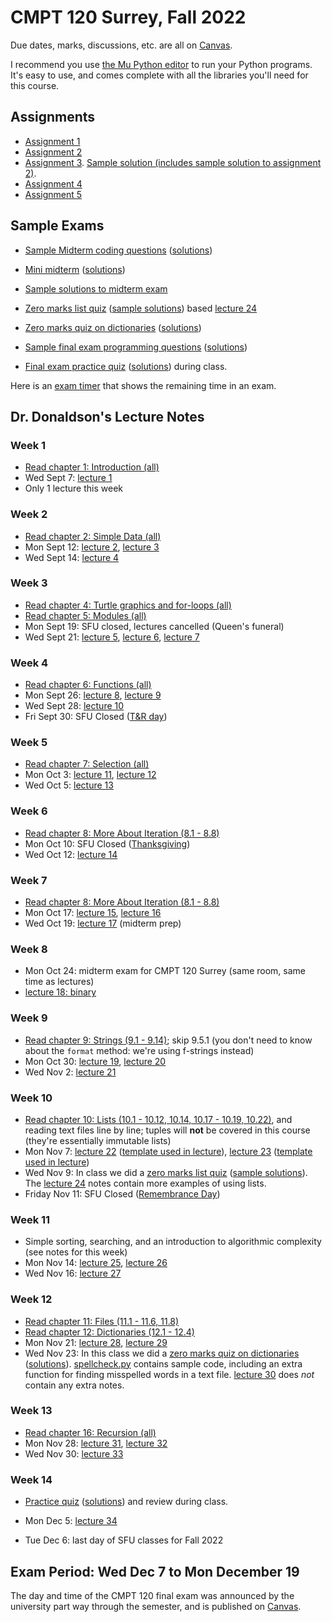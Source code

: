 # CMPT 120 Surrey, Fall 2022

Due dates, marks, discussions, etc. are all on
[Canvas](https://canvas.sfu.ca/courses/73212).

I recommend you use [the Mu Python editor](https://codewith.mu/) to run your
Python programs. It's easy to use, and comes complete with all the libraries
you'll need for this course.

## Assignments

- [Assignment 1](assignments/a1/a1.md)
- [Assignment 2](assignments/a2/a2.md)
- [Assignment 3](assignments/a3/a3.md). [Sample solution (includes sample solution to assignment 2)](assignments/a3/a3_sample_solution.zip).
- [Assignment 4](assignments/a4/a4.md)
- [Assignment 5](assignments/a5/a5.md)

## Sample Exams

- [Sample Midterm coding questions](exams/120-D400midterm_coding_sample_fall2022.pdf) ([solutions](exams/120-D400midterm_coding_sample_fall2022_sol.pdf))
- [Mini midterm](exams/120-D400mini_midterm1_fall2022.pdf) ([solutions](exams/120-D400mini_midterm1_fall2022_sol.pdf))
- [Sample solutions to midterm exam](exams/120-D400midterm1_fall2022_sample_solutions.pdf)
- [Zero marks list quiz](lectures/lecture24/lecture24Quiz.pdf) ([sample solutions](lectures/lecture24/lecture24Quiz_sol.pdf)) based [lecture 24](lectures/lecture24/lecture24.md)
- [Zero marks quiz on dictionaries](lectures/lecture30/lecture30Quiz.pdf) ([solutions](lectures/lecture30/lecture30Quiz_sol.pdf))
- [Sample final exam programming questions](exams/120-D400final_coding_sample_fall2022.pdf) ([solutions](exams/120-D400final_coding_sample_fall2022_sol.pdf))

- [Final exam practice quiz](exams/120-D400final_practice_quiz.pdf)
([solutions](exams/120-D400final_practice_quiz_sol.pdf)) during class.

Here is an [exam timer](https://tjd1234.github.io/examclock/examclock.html)
that shows the remaining time in an exam.


## Dr. Donaldson's Lecture Notes

### Week 1
- [Read chapter 1: Introduction (all)](https://runestone.academy/ns/books/published/120fall2022surrey/GeneralIntro/toctree.html)
- Wed Sept 7: [lecture 1](lectures/lecture1/lecture1notes.md)
- Only 1 lecture this week

### Week 2
- [Read chapter 2: Simple Data (all)](https://runestone.academy/ns/books/published/120fall2022surrey/SimplePythonData/toctree.html)
- Mon Sept 12: [lecture 2](lectures/lecture2/lecture2notes.md),
               [lecture 3](lectures/lecture3/lecture3notes.md)
- Wed Sept 14: [lecture 4](lectures/lecture4/lecture4notes.md)

### Week 3
- [Read chapter 4: Turtle graphics and for-loops (all)](https://runestone.academy/ns/books/published/120fall2022surrey/PythonTurtle/toctree.html)
- [Read chapter 5: Modules (all)](https://runestone.academy/ns/books/published/120fall2022surrey/PythonModules/toctree.html)
- Mon Sept 19: SFU closed, lectures cancelled (Queen's funeral)
- Wed Sept 21: [lecture 5](lectures/lecture5/lecture5notes.md), 
               [lecture 6](lectures/lecture6/lecture6notes.md),
               [lecture 7](lectures/lecture7/lecture7notes.md)

### Week 4
- [Read chapter 6: Functions (all)](https://runestone.academy/ns/books/published/120fall2022surrey/Functions/toctree.html)
- Mon Sept 26: [lecture 8](lectures/lecture8/lecture8notes.md),
               [lecture 9](lectures/lecture9/lecture9notes.md)
- Wed Sept 28: [lecture 10](lectures/lecture10/lecture10notes.md)
- Fri Sept 30: SFU Closed ([T&R
  day](https://www.canada.ca/en/canadian-heritage/campaigns/national-day-truth-reconciliation.html))

### Week 5
- [Read chapter 7: Selection (all)](https://runestone.academy/ns/books/published/120fall2022surrey/Selection/toctree.html)
- Mon Oct 3: [lecture 11](lectures/lecture11/lecture11notes.md), 
             [lecture 12](lectures/lecture12/lecture12notes.md)
- Wed Oct 5: [lecture 13](lectures/lecture13/lecture13notes.md)

### Week 6
- [Read chapter 8: More About Iteration (8.1 - 8.8)](https://runestone.academy/ns/books/published/120fall2022surrey/MoreAboutIteration/toctree.html)
- Mon Oct 10: SFU Closed
  ([Thanksgiving](https://en.wikipedia.org/wiki/Thanksgiving_(Canada)))
- Wed Oct 12: [lecture 14](lectures/lecture14/lecture14notes.md)

### Week 7
- [Read chapter 8: More About Iteration (8.1 - 8.8)](https://runestone.academy/ns/books/published/120fall2022surrey/MoreAboutIteration/toctree.html)
- Mon Oct 17: [lecture 15](lectures/lecture15/lecture15notes.md),
              [lecture 16](lectures/lecture16/lecture16notes.md)
- Wed Oct 19: [lecture 17](lectures/lecture17/lecture17notes.md) (midterm prep)

### Week 8
- Mon Oct 24: midterm exam for CMPT 120 Surrey (same room, same time as
  lectures)
- [lecture 18: binary](lectures/lecture18/lecture18notes.md)

### Week 9
- [Read chapter 9: Strings (9.1 - 9.14)](https://runestone.academy/ns/books/published/120fall2022surrey/Strings/toctree.html); 
  skip 9.5.1 (you don't need to know about the `format` method: we're using f-strings instead)
- Mon Oct 30: [lecture 19](lectures/lecture19/lecture19notes.md), 
              [lecture 20](lectures/lecture20/lecture20notes.md)
- Wed Nov 2:  [lecture 21](lectures/lecture21/lecture21notes.md)

### Week 10
- [Read chapter 10: Lists (10.1 - 10.12, 10.14, 10.17 - 10.19,
  10.22)](https://runestone.academy/ns/books/published/120fall2022surrey/Lists/toctree.html), and reading text files line by line;
  tuples will **not** be covered in this course (they're essentially immutable
  lists)
- Mon Nov 7: [lecture 22](lectures/lecture22/lecture22notes.md) 
             ([template used in lecture](lectures/lecture22/lecture22.docx)), 
             [lecture 23](lectures/lecture23/lecture23notes.md) 
             ([template used in lecture](lectures/lecture23/lecture23.docx))
- Wed Nov 9: In class we did a [zero marks list quiz](lectures/lecture24/lecture24Quiz.pdf) 
  ([sample solutions](lectures/lecture24/lecture24Quiz_sol.pdf)). 
  The [lecture 24](lectures/lecture24/lecture24notes.md) notes contain more examples 
  of using lists.
- Friday Nov 11: SFU Closed ([Remembrance Day](https://en.wikipedia.org/wiki/Remembrance_Day))

### Week 11
- Simple sorting, searching, and an introduction to algorithmic complexity
  (see notes for this week)
- Mon Nov 14: [lecture 25](lectures/lecture25/lecture25notes.md), 
              [lecture 26](lectures/lecture26/lecture26notes.md)
- Wed Nov 16: [lecture 27](lectures/lecture27/lecture27notes.md)

### Week 12
- [Read chapter 11: Files (11.1 - 11.6, 11.8)](https://runestone.academy/ns/books/published/120fall2022surrey/Files/toctree.html)
- [Read chapter 12: Dictionaries (12.1 - 12.4)](https://runestone.academy/ns/books/published/120fall2022surrey/Dictionaries/toctree.html)
- Mon Nov 21: [lecture 28](lectures/lecture28/lecture28notes.md), 
              [lecture 29](lectures/lecture29/lecture29notes.md)
- Wed Nov 23: In this class we did a [zero marks quiz on dictionaries](lectures/lecture30/lecture30Quiz.pdf) ([solutions](lectures/lecture30/lecture30Quiz_sol.pdf)). [spellcheck.py](lectures/lecture30/spellcheck.py) contains sample code, including an extra function for finding misspelled words in a text file.
  [lecture 30](lectures/lecture30/lecture30notes.md) does *not* contain any extra notes.

### Week 13
- [Read chapter 16: Recursion (all)](https://runestone.academy/ns/books/published/120fall2022surrey/IntroRecursion/toctree.html)
- Mon Nov 28: [lecture 31](lectures/lecture31/lecture31notes.md), 
              [lecture 32](lectures/lecture32/lecture32notes.md)
- Wed Nov 30: [lecture 33](lectures/lecture33/lecture33notes.md)

### Week 14
- [Practice quiz](exams/120-D400final_practice_quiz.pdf)
([solutions](exams/120-D400final_practice_quiz_sol.pdf)) and review during
class.
- Mon Dec 5: [lecture 34](lectures/lecture34/lecture34notes.md)

- Tue Dec 6: last day of SFU classes for Fall 2022


## Exam Period: Wed Dec 7 to Mon December 19

The day and time of the CMPT 120 final exam was announced by the university part
way through the semester, and is published on
[Canvas](https://canvas.sfu.ca/courses/73212).

